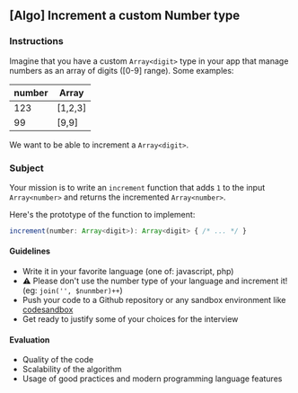 ## [Algo] Increment a custom Number type

### Instructions

Imagine that you have a custom `Array<digit>` type in your app that manage numbers as an array of digits ([0-9] range).
Some examples:

| number | Array<digit> |
| ------ | ------------ |
| 123    | [1,2,3]      |
| 99     | [9,9]        |

We want to be able to increment a `Array<digit>`.

### Subject

Your mission is to write an `increment` function that adds `1` to the input `Array<number>` and returns the incremented `Array<number>`.

Here's the prototype of the function to implement:

```typescript
increment(number: Array<digit>): Array<digit> { /* ... */ }
```

#### Guidelines

-   Write it in your favorite language (one of: javascript, php)
-   :warning: Please don't use the number type of your language and increment it! (eg: `join('', $nunmber)++`)
-   Push your code to a Github repository or any sandbox environment like [codesandbox](https://codesandbox.io)
-   Get ready to justify some of your choices for the interview

#### Evaluation

-   Quality of the code
-   Scalability of the algorithm
-   Usage of good practices and modern programming language features
